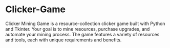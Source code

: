 # Clicker-Game
Clicker Mining Game is a resource-collection clicker game built with Python and Tkinter. Your goal is to mine resources, purchase upgrades, and automate your mining process. The game features a variety of resources and tools, each with unique requirements and benefits.

